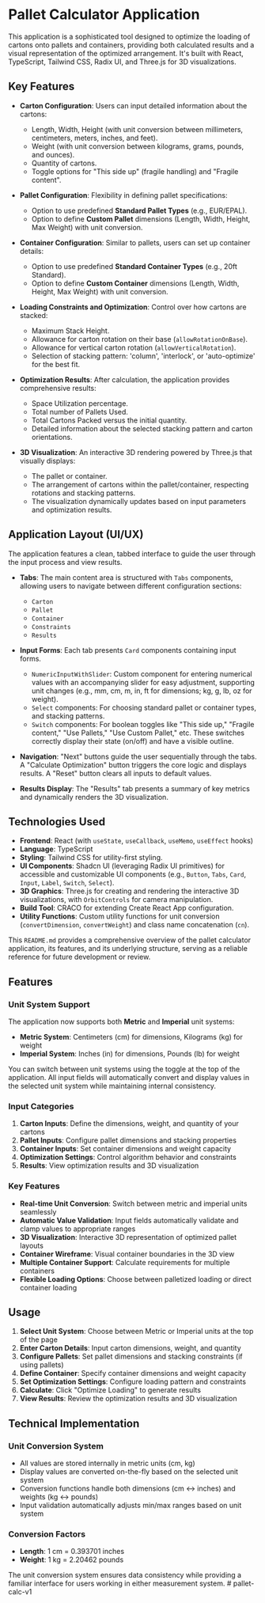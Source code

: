 # Pallet Calculator Application

This application is a sophisticated tool designed to optimize the loading of cartons onto pallets and containers, providing both calculated results and a visual representation of the optimized arrangement. It's built with React, TypeScript, Tailwind CSS, Radix UI, and Three.js for 3D visualizations.

## Key Features

*   **Carton Configuration**: Users can input detailed information about the cartons:
    *   Length, Width, Height (with unit conversion between millimeters, centimeters, meters, inches, and feet).
    *   Weight (with unit conversion between kilograms, grams, pounds, and ounces).
    *   Quantity of cartons.
    *   Toggle options for "This side up" (fragile handling) and "Fragile content".

*   **Pallet Configuration**: Flexibility in defining pallet specifications:
    *   Option to use predefined **Standard Pallet Types** (e.g., EUR/EPAL).
    *   Option to define **Custom Pallet** dimensions (Length, Width, Height, Max Weight) with unit conversion.

*   **Container Configuration**: Similar to pallets, users can set up container details:
    *   Option to use predefined **Standard Container Types** (e.g., 20ft Standard).
    *   Option to define **Custom Container** dimensions (Length, Width, Height, Max Weight) with unit conversion.

*   **Loading Constraints and Optimization**: Control over how cartons are stacked:
    *   Maximum Stack Height.
    *   Allowance for carton rotation on their base (`allowRotationOnBase`).
    *   Allowance for vertical carton rotation (`allowVerticalRotation`).
    *   Selection of stacking pattern: 'column', 'interlock', or 'auto-optimize' for the best fit.

*   **Optimization Results**: After calculation, the application provides comprehensive results:
    *   Space Utilization percentage.
    *   Total number of Pallets Used.
    *   Total Cartons Packed versus the initial quantity.
    *   Detailed information about the selected stacking pattern and carton orientations.

*   **3D Visualization**: An interactive 3D rendering powered by Three.js that visually displays:
    *   The pallet or container.
    *   The arrangement of cartons within the pallet/container, respecting rotations and stacking patterns.
    *   The visualization dynamically updates based on input parameters and optimization results.

## Application Layout (UI/UX)

The application features a clean, tabbed interface to guide the user through the input process and view results.

*   **Tabs**: The main content area is structured with `Tabs` components, allowing users to navigate between different configuration sections:
    *   `Carton`
    *   `Pallet`
    *   `Container`
    *   `Constraints`
    *   `Results`

*   **Input Forms**: Each tab presents `Card` components containing input forms.
    *   `NumericInputWithSlider`: Custom component for entering numerical values with an accompanying slider for easy adjustment, supporting unit changes (e.g., mm, cm, m, in, ft for dimensions; kg, g, lb, oz for weight).
    *   `Select` components: For choosing standard pallet or container types, and stacking patterns.
    *   `Switch` components: For boolean toggles like "This side up," "Fragile content," "Use Pallets," "Use Custom Pallet," etc. These switches correctly display their state (on/off) and have a visible outline.

*   **Navigation**: "Next" buttons guide the user sequentially through the tabs. A "Calculate Optimization" button triggers the core logic and displays results. A "Reset" button clears all inputs to default values.

*   **Results Display**: The "Results" tab presents a summary of key metrics and dynamically renders the 3D visualization.

## Technologies Used

*   **Frontend**: React (with `useState`, `useCallback`, `useMemo`, `useEffect` hooks)
*   **Language**: TypeScript
*   **Styling**: Tailwind CSS for utility-first styling.
*   **UI Components**: Shadcn UI (leveraging Radix UI primitives) for accessible and customizable UI components (e.g., `Button`, `Tabs`, `Card`, `Input`, `Label`, `Switch`, `Select`).
*   **3D Graphics**: Three.js for creating and rendering the interactive 3D visualizations, with `OrbitControls` for camera manipulation.
*   **Build Tool**: CRACO for extending Create React App configuration.
*   **Utility Functions**: Custom utility functions for unit conversion (`convertDimension`, `convertWeight`) and class name concatenation (`cn`).

This `README.md` provides a comprehensive overview of the pallet calculator application, its features, and its underlying structure, serving as a reliable reference for future development or review.

## Features

### Unit System Support
The application now supports both **Metric** and **Imperial** unit systems:

- **Metric System**: Centimeters (cm) for dimensions, Kilograms (kg) for weight
- **Imperial System**: Inches (in) for dimensions, Pounds (lb) for weight

You can switch between unit systems using the toggle at the top of the application. All input fields will automatically convert and display values in the selected unit system while maintaining internal consistency.

### Input Categories

1. **Carton Inputs**: Define the dimensions, weight, and quantity of your cartons
2. **Pallet Inputs**: Configure pallet dimensions and stacking properties
3. **Container Inputs**: Set container dimensions and weight capacity
4. **Optimization Settings**: Control algorithm behavior and constraints
5. **Results**: View optimization results and 3D visualization

### Key Features

- **Real-time Unit Conversion**: Switch between metric and imperial units seamlessly
- **Automatic Value Validation**: Input fields automatically validate and clamp values to appropriate ranges
- **3D Visualization**: Interactive 3D representation of optimized pallet layouts
- **Container Wireframe**: Visual container boundaries in the 3D view
- **Multiple Container Support**: Calculate requirements for multiple containers
- **Flexible Loading Options**: Choose between palletized loading or direct container loading

## Usage

1. **Select Unit System**: Choose between Metric or Imperial units at the top of the page
2. **Enter Carton Details**: Input carton dimensions, weight, and quantity
3. **Configure Pallets**: Set pallet dimensions and stacking constraints (if using pallets)
4. **Define Container**: Specify container dimensions and weight capacity
5. **Set Optimization Settings**: Configure loading pattern and constraints
6. **Calculate**: Click "Optimize Loading" to generate results
7. **View Results**: Review the optimization results and 3D visualization

## Technical Implementation

### Unit Conversion System
- All values are stored internally in metric units (cm, kg)
- Display values are converted on-the-fly based on the selected unit system
- Conversion functions handle both dimensions (cm ↔ inches) and weights (kg ↔ pounds)
- Input validation automatically adjusts min/max ranges based on unit system

### Conversion Factors
- **Length**: 1 cm = 0.393701 inches
- **Weight**: 1 kg = 2.20462 pounds

The unit conversion system ensures data consistency while providing a familiar interface for users working in either measurement system.
#   p a l l e t - c a l c - v 1 
 
 